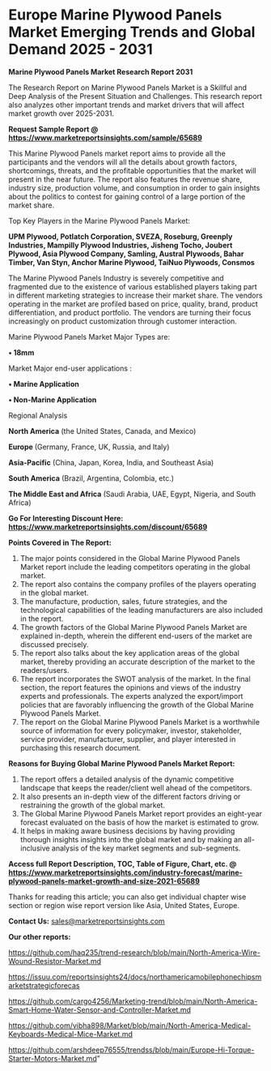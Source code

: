 # Europe Marine Plywood Panels Market Emerging Trends and Global Demand 2025 - 2031

<strong>Marine Plywood Panels Market Research Report 2031</strong>

The Research Report on Marine Plywood Panels Market is a Skillful and Deep Analysis of the Present Situation and Challenges. This research report also analyzes other important trends and market drivers that will affect market growth over 2025-2031.

<strong>Request Sample Report @ <a href=https://www.marketreportsinsights.com/sample/65689>https://www.marketreportsinsights.com/sample/65689</a></strong>

This Marine Plywood Panels market report aims to provide all the participants and the vendors will all the details about growth factors, shortcomings, threats, and the profitable opportunities that the market will present in the near future. The report also features the revenue share, industry size, production volume, and consumption in order to gain insights about the politics to contest for gaining control of a large portion of the market share.

Top Key Players in the Marine Plywood Panels Market:

<strong>UPM Plywood, Potlatch Corporation, SVEZA, Roseburg, Greenply Industries, Mampilly Plywood Industries, Jisheng Tocho, Joubert Plywood, Asia Plywood Company, Samling, Austral Plywoods, Bahar Timber, Van Styn, Anchor Marine Plywood, TaiNuo Plywoods, Consmos</strong>

The Marine Plywood Panels Industry is severely competitive and fragmented due to the existence of various established players taking part in different marketing strategies to increase their market share. The vendors operating in the market are profiled based on price, quality, brand, product differentiation, and product portfolio. The vendors are turning their focus increasingly on product customization through customer interaction.

Marine Plywood Panels Market Major Types are:

<strong>• 18mm</strong>

Market Major end-user applications :

<strong>• Marine Application

• Non-Marine Application</strong>

Regional Analysis

</u><strong><b>North America</b></strong> (the United States, Canada, and Mexico)

<strong><b>Europe </b></strong>(Germany, France, UK, Russia, and Italy)

<strong><b>Asia-Pacific</b></strong> (China, Japan, Korea, India, and Southeast Asia)

<strong><b>South America</b></strong> (Brazil, Argentina, Colombia, etc.)

<strong><b>The Middle East and Africa</b></strong> (Saudi Arabia, UAE, Egypt, Nigeria, and South Africa)

<strong>Go For Interesting Discount Here: <a href=https://www.marketreportsinsights.com/discount/65689>https://www.marketreportsinsights.com/discount/65689</a></strong>

<strong>Points Covered in The Report:</strong>
<ol>
  <li>The major points considered in the Global Marine Plywood Panels Market report include the leading competitors operating in the global market.</li>
  <li>The report also contains the company profiles of the players operating in the global market.</li>
  <li>The manufacture, production, sales, future strategies, and the technological capabilities of the leading manufacturers are also included in the report.</li>
  <li>The growth factors of the Global Marine Plywood Panels Market are explained in-depth, wherein the different end-users of the market are discussed precisely.</li>
  <li>The report also talks about the key application areas of the global market, thereby providing an accurate description of the market to the readers/users.</li>
  <li>The report incorporates the SWOT analysis of the market. In the final section, the report features the opinions and views of the industry experts and professionals. The experts analyzed the export/import policies that are favorably influencing the growth of the Global Marine Plywood Panels Market.</li>
  <li>The report on the Global Marine Plywood Panels Market is a worthwhile source of information for every policymaker, investor, stakeholder, service provider, manufacturer, supplier, and player interested in purchasing this research document.</li>
</ol>
<strong>Reasons for Buying Global Marine Plywood Panels Market Report:</strong>

<ol>
  <li>The report offers a detailed analysis of the dynamic competitive landscape that keeps the reader/client well ahead of the competitors.</li>
  <li>It also presents an in-depth view of the different factors driving or restraining the growth of the global market.</li>
  <li>The Global Marine Plywood Panels Market report provides an eight-year forecast evaluated on the basis of how the market is estimated to grow.</li>
  <li>It helps in making aware business decisions by having providing thorough insights insights into the global market and by making an all-inclusive analysis of the key market segments and sub-segments.</li>
</ol>
<strong>Access full Report Description, TOC, Table of Figure, Chart, etc. @ <a href=https://www.marketreportsinsights.com/industry-forecast/marine-plywood-panels-market-growth-and-size-2021-65689>https://www.marketreportsinsights.com/industry-forecast/marine-plywood-panels-market-growth-and-size-2021-65689</a></strong>


Thanks for reading this article; you can also get individual chapter wise section or region wise report version like Asia, United States, Europe.

<strong>Contact Us:</strong>
sales@marketreportsinsights.com

<strong>Our other reports:</strong>

<a href=https://github.com/haq235/trend-research/blob/main/North-America-Wire-Wound-Resistor-Market.md>https://github.com/haq235/trend-research/blob/main/North-America-Wire-Wound-Resistor-Market.md</a>

<a href=https://issuu.com/reportsinsights24/docs/northamericamobilephonechipsmarketstrategicforecas>https://issuu.com/reportsinsights24/docs/northamericamobilephonechipsmarketstrategicforecas</a>

<a href=https://github.com/cargo4256/Marketing-trend/blob/main/North-America-Smart-Home-Water-Sensor-and-Controller-Market.md>https://github.com/cargo4256/Marketing-trend/blob/main/North-America-Smart-Home-Water-Sensor-and-Controller-Market.md</a>

<a href=https://github.com/vibha898/Market/blob/main/North-America-Medical-Keyboards-Medical-Mice-Market.md>https://github.com/vibha898/Market/blob/main/North-America-Medical-Keyboards-Medical-Mice-Market.md</a>

<a href=https://github.com/arshdeep76555/trendss/blob/main/Europe-Hi-Torque-Starter-Motors-Market.md>https://github.com/arshdeep76555/trendss/blob/main/Europe-Hi-Torque-Starter-Motors-Market.md</a>"
